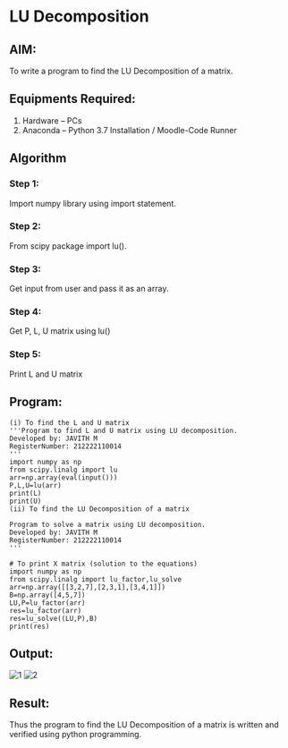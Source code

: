 # LU Decomposition 

## AIM:
To write a program to find the LU Decomposition of a matrix.

## Equipments Required:
1. Hardware – PCs
2. Anaconda – Python 3.7 Installation / Moodle-Code Runner

## Algorithm
### Step 1:
Import numpy library using import statement.

### Step 2:
From scipy package import lu().

### Step 3:
Get input from user and pass it as an array.

### Step 4:
Get P, L, U matrix using lu()

### Step 5:
Print L and U matrix

## Program:
```
(i) To find the L and U matrix
'''Program to find L and U matrix using LU decomposition.
Developed by: JAVITH M 
RegisterNumber: 212222110014
'''
import numpy as np
from scipy.linalg import lu
arr=np.array(eval(input()))
P,L,U=lu(arr)
print(L)
print(U)
(ii) To find the LU Decomposition of a matrix
```
```
Program to solve a matrix using LU decomposition.
Developed by: JAVITH M 
RegisterNumber: 212222110014
'''

# To print X matrix (solution to the equations)
import numpy as np
from scipy.linalg import lu_factor,lu_solve
arr=np.array([[3,2,7],[2,3,1],[3,4,1]])
B=np.array([4,5,7])
LU,P=lu_factor(arr)
res=lu_factor(arr)
res=lu_solve((LU,P),B)
print(res)
```

## Output:
![1](https://github.com/JavithMohamad/LU-Decomposition/assets/121215951/8119f224-8c4d-498e-aaa7-1a84614194b2)
![2](https://github.com/JavithMohamad/LU-Decomposition/assets/121215951/96af596d-59b8-4744-bf44-b826345b3d41)


## Result:
Thus the program to find the LU Decomposition of a matrix is written and verified using python programming.
